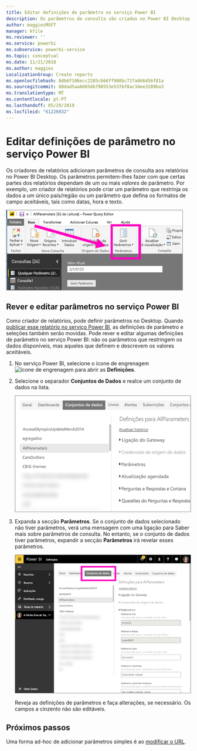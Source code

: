 ```yaml
---
title: Editar definições de parâmetro no serviço Power BI
description: Os parâmetros de consulta são criados no Power BI Desktop, mas podem ser revistos e atualizados no serviço Power BI
author: maggiesMSFT
manager: kfile
ms.reviewer: ''
ms.service: powerbi
ms.subservice: powerbi-service
ms.topic: conceptual
ms.date: 11/21/2018
ms.author: maggies
LocalizationGroup: Create reports
ms.openlocfilehash: 8db6f106ecc2285cb66ff980bc72fa666456f81a
ms.sourcegitcommit: 60dad5aa0d85db790553e537bf8ac34ee3289ba3
ms.translationtype: MT
ms.contentlocale: pt-PT
ms.lasthandoff: 05/29/2019
ms.locfileid: "61226032"
---
```

# <a name="edit-parameter-settings-in-the-power-bi-service"></a>Editar definições de parâmetro no serviço Power BI
Os criadores de relatórios adicionam parâmetros de consulta aos relatórios no Power BI Desktop. Os parâmetros permitem-lhes fazer com que certas partes dos relatórios dependam de um ou mais *valores* de parâmetro. Por exemplo, um criador de relatórios pode criar um parâmetro que restrinja os dados a um único país/região ou um parâmetro que defina os formatos de campo aceitáveis, tais como datas, hora e texto.

![Separador Base a mostrar a opção Gerir Parâmetros no Power BI Desktop](media/service-parameters/power-bi-manage-parameters.png)

## <a name="review-and-edit-parameters-in-power-bi-service"></a>Rever e editar parâmetros no serviço Power BI

Como criador de relatórios, pode definir parâmetros no Desktop. Quando [publicar esse relatório no serviço Power BI](desktop-upload-desktop-files.md), as definições de parâmetro e seleções também serão movidas. Pode rever e editar algumas definições de parâmetro no serviço Power BI: não os parâmetros que restringem os dados disponíveis, mas aqueles que definem e descrevem os valores aceitáveis.

1. No serviço Power BI, selecione o ícone de engrenagem ![ícone de engrenagem](media/service-parameters/power-bi-cog.png) para abrir as **Definições**.

2. Selecione o separador **Conjuntos de Dados** e realce um conjunto de dados na lista. 
    
    ![Janela Definições com o separador Conjuntos de Dados selecionado](media/service-parameters/power-bi-select-dataset2.png)

3. Expanda a secção **Parâmetros**.  Se o conjunto de dados selecionado não tiver parâmetros, verá uma mensagem com uma ligação para Saber mais sobre parâmetros de consulta. No entanto, se o conjunto de dados tiver parâmetros, expandir a secção **Parâmetros** irá revelar esses parâmetros. 

    ![Janela Definições com a secção Parâmetros expandida](media/service-parameters/power-bi-settings.png)

    Reveja as definições de parâmetros e faça alterações, se necessário. Os campos a cinzento não são editáveis. 


## <a name="next-steps"></a>Próximos passos
Uma forma ad-hoc de adicionar parâmetros simples é ao [modificar o URL](service-url-filters.md).